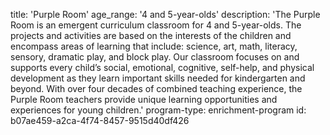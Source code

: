 title: 'Purple Room'
age_range: '4 and 5-year-olds'
description: 'The Purple Room is an emergent curriculum classroom for 4 and 5-year-olds. The projects and activities are based on the interests of the children and encompass areas of learning that include: science, art, math, literacy, sensory, dramatic play, and block play. Our classroom focuses on and supports every child’s social, emotional, cognitive, self-help, and physical development as they learn important skills needed for kindergarten and beyond. With over four decades of combined teaching experience, the Purple Room teachers provide unique learning opportunities and experiences for young children.'
program-type: enrichment-program
id: b07ae459-a2ca-4f74-8457-9515d40df426
